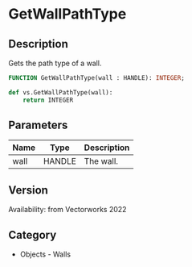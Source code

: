 # GetWallPathType

## Description
Gets the path type of a wall.

```pascal
FUNCTION GetWallPathType(wall : HANDLE): INTEGER;
```

```python
def vs.GetWallPathType(wall):
    return INTEGER
```

## Parameters
|Name|Type|Description|
|---|---|---|
|wall|HANDLE|The wall.|

## Version
Availability: from Vectorworks 2022

## Category
* Objects - Walls

